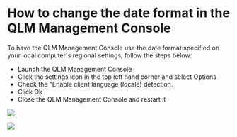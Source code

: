 # How to change the date format in the QLM Management Console

To have the QLM Management Console use the date format specified on your local computer's regional settings, follow the steps below:

* Launch the QLM Management Console
* Click the settings icon in the top left hand corner and select Options
* Check the "Enable client language (locale) detection.
* Click Ok
* Close the QLM Management Console and restart it

![](https://support.soraco.co/hc/article\_attachments/360000007383/mceclip1.png)

&#x20;

![](https://support.soraco.co/hc/article\_attachments/360000007403/mceclip2.png)
